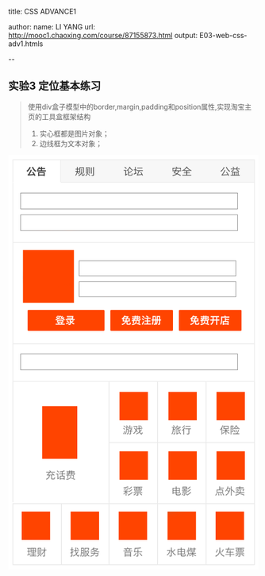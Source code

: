 title: CSS ADVANCE1

author:
  name: LI YANG
  url: http://mooc1.chaoxing.com/course/87155873.html
output: E03-web-css-adv1.htmls

--
## 实验3 定位基本练习
> 使用div盒子模型中的border,margin,padding和position属性,实现淘宝主页的工具盒框架结构  
> 1. 实心框都是图片对象；  
> 2. 边线框为文本对象；  

<p><img src="img/e03-1.png" alt=""></p>